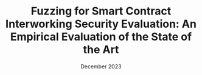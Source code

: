 ---
title: "Fuzzing for Smart Contract Interworking Security Evaluation: An Empirical Evaluation of the State of the Art"
collection: publications
category: Conferences
date: December 2023
venue: 'Proceedings of the Workshop Encouraging Building Better Blockchain Security (WEB3SEC), co-located with ACSAC 2023 (WEB3SEC 2023), December, 2023, Texas, USA'
paperurl: ''
--- 
